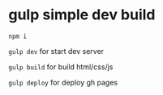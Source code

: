 # gulp simple dev build

`npm i`

`gulp dev` for start dev server

`gulp build` for build html/css/js

`gulp deploy` for deploy gh pages
